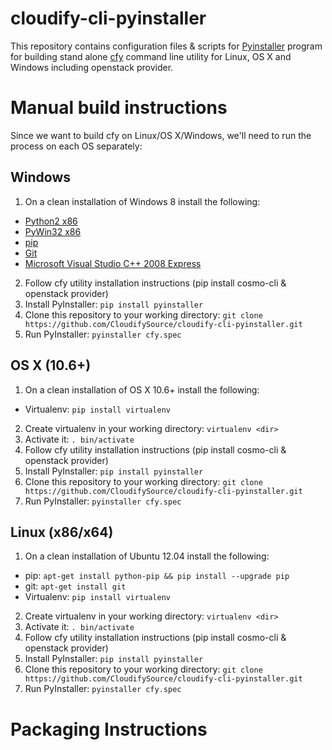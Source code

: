 cloudify-cli-pyinstaller
========================
This repository contains configuration files & scripts for [Pyinstaller](http://www.pyinstaller.org/) program for building stand alone [cfy](https://github.com/CloudifySource/cosmo-cli) command line utility for Linux, OS X and Windows including openstack provider.


Manual build instructions
=========================
Since we want to build cfy on Linux/OS X/Windows, we'll need to run the process on each OS separately:

Windows
-------
1. On a clean installation of Windows 8 install the following:
  * [Python2 x86](https://www.python.org/download/releases/)
  * [PyWin32 x86](http://sourceforge.net/projects/pywin32/)
  * [pip](http://www.pip-installer.org/en/latest/installing.html)
  * [Git](http://git-scm.com/download/win)
  * [Microsoft Visual Studio C++ 2008 Express](http://www.visualstudio.com/en-us/downloads/)
2. Follow cfy utility installation instructions (pip install cosmo-cli & openstack provider)
3. Install PyInstaller: `pip install pyinstaller`
4. Clone this repository to your working directory: `git clone https://github.com/CloudifySource/cloudify-cli-pyinstaller.git`
5. Run PyInstaller: `pyinstaller cfy.spec`


OS X (10.6+)
----
1. On a clean installation of OS X 10.6+ install the following:
  * Virtualenv: `pip install virtualenv`
2. Create virtualenv in your working directory: `virtualenv <dir>`
3. Activate it: `. bin/activate`
4. Follow cfy utility installation instructions (pip install cosmo-cli & openstack provider)
5. Install PyInstaller: `pip install pyinstaller`
6. Clone this repository to your working directory: `git clone https://github.com/CloudifySource/cloudify-cli-pyinstaller.git`
7. Run PyInstaller: `pyinstaller cfy.spec`


Linux (x86/x64)
-----
1. On a clean installation of Ubuntu 12.04 install the following:
  * pip: `apt-get install python-pip && pip install --upgrade pip`
  * git: `apt-get install git`
  * Virtualenv: `pip install virtualenv`
2. Create virtualenv in your working directory: `virtualenv <dir>`
3. Activate it: `. bin/activate`
4. Follow cfy utility installation instructions (pip install cosmo-cli & openstack provider)
5. Install PyInstaller: `pip install pyinstaller`
6. Clone this repository to your working directory: `git clone https://github.com/CloudifySource/cloudify-cli-pyinstaller.git`
7. Run PyInstaller: `pyinstaller cfy.spec`


Packaging Instructions
======================
